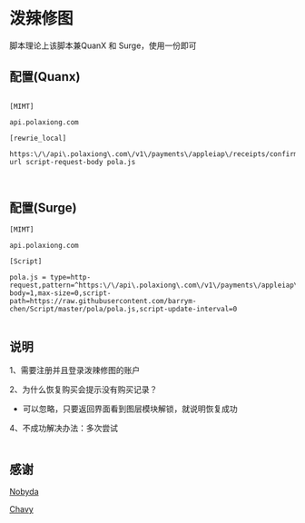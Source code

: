 # **泼辣修图**<br>



脚本理论上该脚本兼QuanX 和 Surge，使用一份即可<br>





## 配置(Quanx)<br>

```

[MIMT]

api.polaxiong.com

[rewrie_local]

https:\/\/api\.polaxiong\.com\/v1\/payments\/appleiap\/receipts/confirmation url script-request-body pola.js



```

## 配置(Surge)<br>
```
[MIMT]

api.polaxiong.com

[Script]

pola.js = type=http-request,pattern=^https:\/\/api\.polaxiong\.com\/v1\/payments\/appleiap\/receipts/confirmation,requires-body=1,max-size=0,script-path=https://raw.githubusercontent.com/barrym-chen/Script/master/pola/pola.js,script-update-interval=0


```




## 说明<br>

1、需要注册并且登录泼辣修图的账户<br>


2、为什么恢复购买会提示没有购买记录？<br>

* 可以忽略，只要返回界面看到图层模块解锁，就说明恢复成功<br>


4、不成功解决办法：多次尝试<br>
​

## 感谢

[Nobyda](https://github.com/NobyDa/Scrip)<br>

[Chavy](https://github.com/chavyleung/script)
